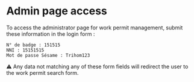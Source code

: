 # Admin page access

To access the administrator page for work permit management, submit these information in the login form :

    N° de badge : 151515
    NNI : 15151515
    Mot de passe Sésame : Trihom123

⚠️ Any data not matching any of these form fields will redirect the user to the work permit search form.